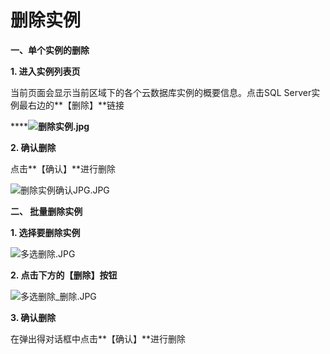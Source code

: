 # **删除实例**

**一、单个实例的删除**

**1. 进入实例列表页**

当前页面会显示当前区域下的各个云数据库实例的概要信息。点击SQL Server实例最右边的**【删除】**链接

******![删除实例.jpg](http://img1.jcloudcs.com/cms/b687cbb4-172c-4d54-8f4f-f7bed3862cb420170821112344.jpg)**

**2. 确认删除**

点击**【确认】**进行删除

![删除实例确认JPG.JPG](http://img1.jcloudcs.com/cms/b961a693-f3ab-4cf2-ae1b-197007d5b0f220170821112551.JPG)

**二、 批量删除实例**

**1. 选择要删除实例**

![多选删除.JPG](http://img1.jcloudcs.com/cms/b13bfe20-b285-4041-a960-786e13a1412e20170821112638.JPG)

**2. 点击下方的【删除】按钮**

![多选删除_删除.JPG](http://img1.jcloudcs.com/cms/0648883d-c232-472a-adb0-fadd654052c220170821112715.JPG)

**3. 确认删除**

在弹出得对话框中点击**【确认】**进行删除